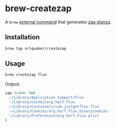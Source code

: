 # brew-createzap

A `brew` [external command](https://github.com/Homebrew/brew/blob/master/docs/External-Commands.md) that generates [zap stanza](https://docs.brew.sh/Cask-Cookbook#stanza-zap).

## Installation

```sh
brew tap nrlquaker/createzap
```

## Usage

```sh
brew createzap flux
```

Output:

```ruby
zap trash: %w[
  ~/Library/Application Support/Flux
  ~/Library/Caches/org.herf.Flux
  ~/Library/Containers/com.justgetflux.flux
  ~/Library/Cookies/org.herf.Flux.binarycookies
  ~/Library/Preferences/org.herf.Flux.plist
]
```
